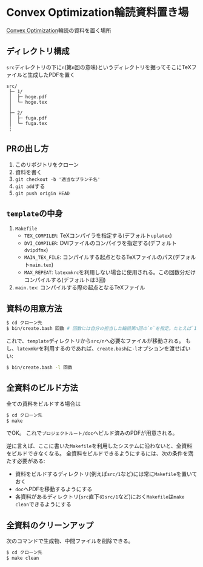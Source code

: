 # Convex Optimization輪読資料置き場
[Convex Optimization](https://web.stanford.edu/~boyd/cvxbook/bv_cvxbook.pdf)輪読の資料を置く場所

## ディレクトリ構成
`src`ディレクトリの下に`n`(第`n`回の意味)というディレクトリを掘ってそこにTeXファイルと生成したPDFを置く
```
src/
 ├─ 1/
 │  ├─ hoge.pdf 
 │  └─ hoge.tex
 │
 ├─ 2/
 │  ├─ fuga.pdf
 │  └─ fuga.tex
 ┆
```

## PRの出し方
1. このリポジトリをクローン
1. 資料を書く
1. `git checkout -b '適当なブランチ名'`
1. `git add`する
1. `git push origin HEAD`

## `template`の中身
1. `Makefile`
   * `TEX_COMPILER`: TeXコンパイラを指定する(デフォルト`uplatex`)
   * `DVI_COMPILER`: DVIファイルのコンパイラを指定する(デフォルト`dvipdfmx`)
   * `MAIN_TEX_FILE`: コンパイルする起点となるTeXファイルのパス(デフォルト`main.tex`)
   * `MAX_REPEAT`: `latexmkrc`を利用しない場合に使用される。この回数分だけコンパイルする(デフォルトは3回)
1. `main.tex`: コンパイルする際の起点となるTeXファイル

## 資料の用意方法
```bash
$ cd クローン先
$ bin/create.bash 回数 # 回数には自分の担当した輪読第n回の`n`を指定。たとえば`1`とか
```
これで、`template`ディレクトリから`src/n`へ必要なファイルが移動される。
もし、`latexmkr`を利用するのであれば、`create.bash`に`-l`オプションを渡せばいい:
```bash
$ bin/create.bash -l 回数
```

## 全資料のビルド方法
全ての資料をビルドする場合は
```bash
$ cd クローン先
$ make
```
でOK。
これで`プロジェクトルート/doc`へビルド済みのPDFが用意される。

逆に言えば、ここに書いた`Makefile`を利用したシステムに沿わないと、全資料をビルドできなくなる。
全資料をビルドできるようにするには、次の条件を満たす必要がある:

* 資料をビルドするディレクトリ(例えば`src/1`など)には常に`Makefile`を置いておく
* `doc`へPDFを移動するようにする
* 各資料があるディレクトリ(`src`直下の`src/1`など)におく`Makefile`は`make clean`できるようにする

## 全資料のクリーンアップ
次のコマンドで生成物、中間ファイルを削除できる。
```bash
$ cd クローン先
$ make clean
```
